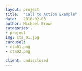 ```yaml
---
layout: project
title:  "Call to Action Example"
date:   2016-02-03
author: Michael Brown
categories:
- project
img: cta_01.jpg
carousel:
- cta01.png
- cta02.png

client: undisclosed
---
```

